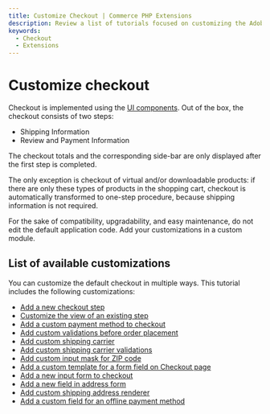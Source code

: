 ```yaml
---
title: Customize Checkout | Commerce PHP Extensions
description: Review a list of tutorials focused on customizing the Adobe Commerce and Magento Open Source checkout experience.
keywords:
  - Checkout
  - Extensions
---
```


# Customize checkout

Checkout is implemented using the [UI components](https://developer.adobe.com/commerce/frontend-core/ui-components/).
Out of the box, the checkout consists of two steps:

-  Shipping Information
-  Review and Payment Information

The checkout totals and the corresponding side-bar are only displayed after the first step is completed.

The only exception is checkout of virtual and/or downloadable products: if there are only these  types of products in the shopping cart, checkout is automatically transformed to one-step procedure, because shipping information is not required.

<InlineAlert variant="info" slots="text"/>

For the sake of compatibility, upgradability, and easy maintenance, do not edit the default application code. Add your customizations in a custom module.

## List of available customizations

You can customize the default checkout in multiple ways. This tutorial includes the following customizations:

-  [Add a new checkout step](add-new-step.md)
-  [Customize the view of an existing step](customize-view.md)
-  [Add a custom payment method to checkout](add-payment-method.md)
-  [Add custom validations before order placement](add-order-validation.md)
-  [Add custom shipping carrier](add-shipping-carrier.md)
-  [Add custom shipping carrier validations](add-carrier-validation.md)
-  [Add custom input mask for ZIP code](add-input-mask.md)
-  [Add a custom template for a form field on Checkout page](add-template.md)
-  [Add a new input form to checkout](add-form.md)
-  [Add a new field in address form](add-address-field.md)
-  [Add custom shipping address renderer](add-address-renderer.md)
-  [Add a custom field for an offline payment method](add-payment-field.md)

